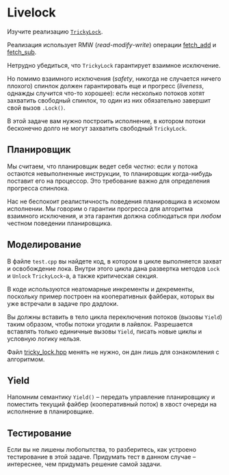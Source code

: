 # Livelock

Изучите реализацию [`TrickyLock`](tricky_lock.hpp).

Реализация использует RMW (_read_-_modify_-_write_) операции [fetch_add](https://en.cppreference.com/w/cpp/atomic/atomic/fetch_add) и [fetch_sub](https://en.cppreference.com/w/cpp/atomic/atomic/fetch_sub). 

Нетрудно убедиться, что `TrickyLock` гарантирует взаимное исключение.

Но помимо взаимного исключения (*safety*, никогда не случается ничего плохого) спинлок должен гарантировать еще и прогресс (*liveness*, однажды случится что-то хорошее): если несколько потоков хотят захватить свободный спинлок, то один из них обязательно завершит свой вызов `.Lock()`.

В этой задаче вам нужно построить исполнение, в котором потоки бесконечно долго не могут захватить свободный `TrickyLock`.

## Планировщик

Мы считаем, что планировщик ведет себя _честно_: если у потока остаются невыполненные инструкции, то планировщик когда-нибудь поставит его на процессор. Это требование важно для определения прогресса спинлока.

Нас не беспокоит реалистичность поведения планировщика в искомом исполнении. Мы говорим о гарантии прогресса для алгоритма взаимного исключения, и эта гарантия должна соблюдаться при _любом_ честном поведении планировщика.  

## Моделирование

В файле `test.cpp` вы найдете код, в котором в цикле выполняется захват и освобождение лока. Внутри этого цикла дана развертка методов `Lock` и `Unlock` `TrickyLock`-а, а также критическая секция.

В коде используются неатомарные инкременты и декременты, поскольку пример построен на кооперативных файберах, которых вы уже встречали в задаче про дэдлоки.

Вы должны вставить в тело цикла переключения потоков (вызовы `Yield`) таким образом, чтобы потоки угодили в лайвлок. Разрешается вставлять только единичные вызовы `Yield`, писать новые циклы и условную логику нельзя.

Файл [tricky_lock.hpp](tricky_lock.hpp) менять не нужно, он дан лишь для ознакомления с алгоритмом.

## Yield

Напомним семантику `Yield()` – передать управление планировщику и поместить текущий файбер (кооперативный поток) в хвост очереди на исполнение в планировщике.

## Тестирование

Если вы не лишены любопытства, то разберитесь, как устроено тестирование в этой задаче. Придумать тест в данном случае – интереснее, чем придумать решение самой задачи.
